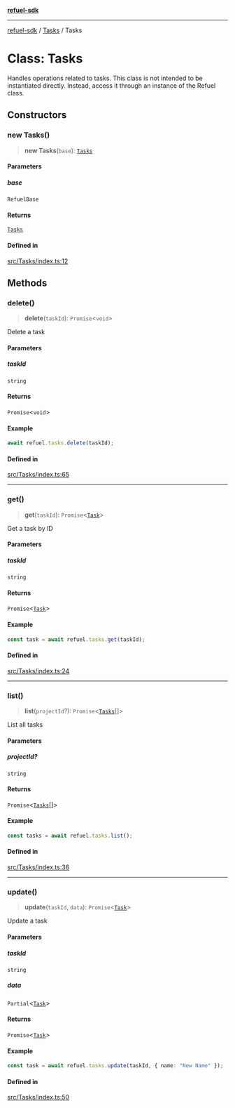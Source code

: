 [**refuel-sdk**](../../README.md)

***

[refuel-sdk](../../modules.md) / [Tasks](../README.md) / Tasks

# Class: Tasks

Handles operations related to tasks.
This class is not intended to be instantiated directly.
Instead, access it through an instance of the Refuel class.

## Constructors

### new Tasks()

> **new Tasks**(`base`): [`Tasks`](Tasks.md)

#### Parameters

##### base

`RefuelBase`

#### Returns

[`Tasks`](Tasks.md)

#### Defined in

[src/Tasks/index.ts:12](https://github.com/refuel-ai/refuel-sdk/blob/61d30041216a525535e2edabde48af0f00ec66c9/src/Tasks/index.ts#L12)

## Methods

### delete()

> **delete**(`taskId`): `Promise`\<`void`\>

Delete a task

#### Parameters

##### taskId

`string`

#### Returns

`Promise`\<`void`\>

#### Example

```ts
await refuel.tasks.delete(taskId);
```

#### Defined in

[src/Tasks/index.ts:65](https://github.com/refuel-ai/refuel-sdk/blob/61d30041216a525535e2edabde48af0f00ec66c9/src/Tasks/index.ts#L65)

***

### get()

> **get**(`taskId`): `Promise`\<[`Task`](../../types/interfaces/Task.md)\>

Get a task by ID

#### Parameters

##### taskId

`string`

#### Returns

`Promise`\<[`Task`](../../types/interfaces/Task.md)\>

#### Example

```ts
const task = await refuel.tasks.get(taskId);
```

#### Defined in

[src/Tasks/index.ts:24](https://github.com/refuel-ai/refuel-sdk/blob/61d30041216a525535e2edabde48af0f00ec66c9/src/Tasks/index.ts#L24)

***

### list()

> **list**(`projectId`?): `Promise`\<[`Tasks`](Tasks.md)[]\>

List all tasks

#### Parameters

##### projectId?

`string`

#### Returns

`Promise`\<[`Tasks`](Tasks.md)[]\>

#### Example

```ts
const tasks = await refuel.tasks.list();
```

#### Defined in

[src/Tasks/index.ts:36](https://github.com/refuel-ai/refuel-sdk/blob/61d30041216a525535e2edabde48af0f00ec66c9/src/Tasks/index.ts#L36)

***

### update()

> **update**(`taskId`, `data`): `Promise`\<[`Task`](../../types/interfaces/Task.md)\>

Update a task

#### Parameters

##### taskId

`string`

##### data

`Partial`\<[`Task`](../../types/interfaces/Task.md)\>

#### Returns

`Promise`\<[`Task`](../../types/interfaces/Task.md)\>

#### Example

```ts
const task = await refuel.tasks.update(taskId, { name: "New Name" });
```

#### Defined in

[src/Tasks/index.ts:50](https://github.com/refuel-ai/refuel-sdk/blob/61d30041216a525535e2edabde48af0f00ec66c9/src/Tasks/index.ts#L50)
